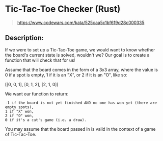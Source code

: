 # Tic-Tac-Toe Checker (Rust)

> https://www.codewars.com/kata/525caa5c1bf619d28c000335

## Description:

If we were to set up a Tic-Tac-Toe game, we would want to know whether the board's current state is solved, wouldn't we? Our goal is to create a function that will check that for us!

Assume that the board comes in the form of a 3x3 array, where the value is 0 if a spot is empty, 1 if it is an "X", or 2 if it is an "O", like so:

[[0, 0, 1],
 [0, 1, 2],
 [2, 1, 0]]

We want our function to return:

    -1 if the board is not yet finished AND no one has won yet (there are empty spots),
    1 if "X" won,
    2 if "O" won,
    0 if it's a cat's game (i.e. a draw).

You may assume that the board passed in is valid in the context of a game of Tic-Tac-Toe.
